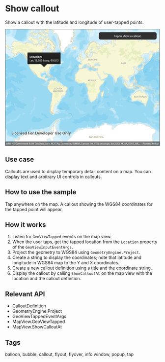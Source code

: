 # Show callout

Show a callout with the latitude and longitude of user-tapped points.

![Image of show callout](showcallout.jpg)

## Use case

Callouts are used to display temporary detail content on a map. You can display text and arbitrary UI controls in callouts.

## How to use the sample

Tap anywhere on the map. A callout showing the WGS84 coordinates for the tapped point will appear.

## How it works

1. Listen for `GeoViewTapped` events on the map view.
2. When the user taps, get the tapped location from the `Location` property of the `GeoViewInputEventArgs`.
3. Project the geometry to WGS84 using `GeometryEngine.Project`.
4. Create a string to display the coordinates; note that latitude and longitude in WGS84 map to the Y and X coordinates.
5. Create a new callout definition using a title and the coordinate string.
6. Display the callout by calling `ShowCalloutAt` on the map view with the location and the callout definition.

## Relevant API

* CalloutDefinition
* GeometryEngine.Project
* GeoViewTappedEventArgs
* MapView.GeoViewTapped
* MapView.ShowCalloutAt

## Tags

balloon, bubble, callout, flyout, flyover, info window, popup, tap

